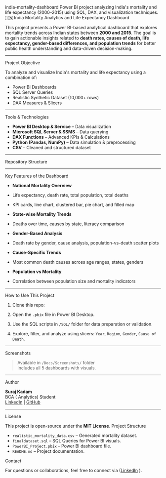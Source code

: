  india-mortality-dashboard
Power BI project analyzing India's mortality and life expectancy (2000–2015) using SQL, DAX, and visualization techniques.
 🇮🇳 India Mortality Analytics and Life Expectancy Dashboard

This project presents a Power BI-based analytical dashboard that explores mortality trends across Indian states between **2000 and 2015**. The goal is to gain actionable insights related to **death rates, causes of death, life expectancy, gender-based differences, and population trends** for better public health understanding and data-driven decision-making.

---

 Project Objective

To analyze and visualize India's mortality and life expectancy using a combination of:

- Power BI Dashboards  
- SQL Server Queries  
- Realistic Synthetic Dataset (10,000+ rows)  
- DAX Measures & Slicers

---

 Tools & Technologies

- **Power BI Desktop & Service** – Data visualization
- **Microsoft SQL Server & SSMS** – Data querying
- **DAX Functions** – Advanced KPIs & Calculations
- **Python (Pandas, NumPy)** – Data simulation & preprocessing
- **CSV** – Cleaned and structured dataset

---

 Repository Structure


---

 Key Features of the Dashboard

-  **National Mortality Overview**  
  - Life expectancy, death rate, total population, total deaths  
  - KPI cards, line chart, clustered bar, pie chart, and filled map

-  **State-wise Mortality Trends**  
  - Deaths over time, causes by state, literacy comparison

-  **Gender-Based Analysis**  
  - Death rate by gender, cause analysis, population-vs-death scatter plots

-  **Cause-Specific Trends**  
  - Most common death causes across age ranges, states, genders

-  **Population vs Mortality**  
  - Correlation between population size and mortality indicators

---

 How to Use This Project

1. Clone this repo:

2. Open the `.pbix` file in Power BI Desktop.

3. Use the SQL scripts in `/SQL/` folder for data preparation or validation.

4. Explore, filter, and analyze using slicers: `Year`, `Region`, `Gender`, `Cause of Death`.

---

 Screenshots

> Available in `/Docs/Screenshots/` folder  
> Includes all 5 dashboards with visuals.

---

 Author

**Suraj Kadam**  
BCA ( Analytics) Student  
[LinkedIn](www.linkedin.com/in/surajkadam07) | [GitHub](https://github.com/Suraj007-king)

---

 License

This project is open-source under the **MIT License**.
 Project Structure

- `realistic_mortality_data.csv` – Generated mortality dataset.
- `finaldataset.sql` – SQL Queries for Power BI visuals.
- `PowerBI_Project.pbix` – Power BI dashboard file.
- `README.md` – Project documentation.

 Contact

For questions or collaborations, feel free to connect via ([LinkedIn](https://www.linkedin.com/in/surajkadam07)
).

